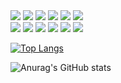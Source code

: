 <div>
<img src="https://img.shields.io/badge/springboot-E4405F?style=flat-square&logo=springboot&logoColor=white"/>
<img src="https://img.shields.io/badge/Linux-FCC624?style=for-the-badge&logo=linux&logoColor=black/">
<img src="https://img.shields.io/badge/CSS-239120?&style=for-the-badge&logo=css3&logoColor=white/">
<img src="https://img.shields.io/badge/HTML-239120?style=for-the-badge&logo=html5&logoColor=white/">
<img src="https://img.shields.io/badge/Python-3776AB?style=for-the-badge&logo=python&logoColor=white/">
<img src="https://img.shields.io/badge/C%23-239120?style=for-the-badge&logo=c-sharp&logoColor=white/">
</div><div>
<img src="https://img.shields.io/badge/JavaScript-F7DF1E?style=for-the-badge&logo=JavaScript&logoColor=white/">
<img src="https://img.shields.io/badge/Java-ED8B00?style=for-the-badge&logo=openjdk&logoColor=white/">
<img src="https://img.shields.io/badge/Spring-6DB33F?style=for-the-badge&logo=spring&logoColor=white/">
<img src="https://img.shields.io/badge/MySQL-00000F?style=for-the-badge&logo=mysql&logoColor=white/">
<img src="https://img.shields.io/badge/Eclipse-2C2255?style=for-the-badge&logo=eclipse&logoColor=white/">
<img src="https://img.shields.io/badge/IntelliJ_IDEA-000000.svg?style=for-the-badge&logo=intellij-idea&logoColor=white/">
</div>

[![Top Langs](https://github-readme-stats.vercel.app/api/top-langs/?username=Goddohi)](https://github.com/anuraghazra/github-readme-stats)



![Anurag's GitHub stats](https://github-readme-stats.vercel.app/api?username=Goddohi&show_icons=true&theme=radical)
